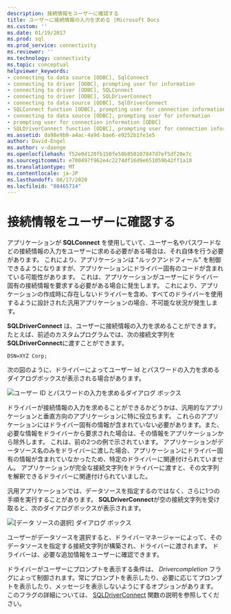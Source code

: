 ```yaml
---
description: 接続情報をユーザーに確認する
title: ユーザーに接続情報の入力を求める |Microsoft Docs
ms.custom: ''
ms.date: 01/19/2017
ms.prod: sql
ms.prod_service: connectivity
ms.reviewer: ''
ms.technology: connectivity
ms.topic: conceptual
helpviewer_keywords:
- connecting to data source [ODBC], SqlConnect
- connecting to driver [ODBC], prompting user for information
- connecting to driver [ODBC], SQLConnect
- connecting to driver [ODBC], SQLDriverConnect
- connecting to data source [ODBC], SqlDriverConnect
- SQLConnect function [ODBC], prompting user for connection information
- connecting to data source [ODBC], prompting user for information
- prompting user for connection information [ODBC]
- SQLDriverConnect function [ODBC], prompting user for connection information
ms.assetid: da98e9b9-a4ac-4a9d-bae6-e9252b1fe1e5
author: David-Engel
ms.author: v-daenge
ms.openlocfilehash: f52e0d120fb150fe58b850107847d7ef5df20e7c
ms.sourcegitcommit: e700497f962e4c2274df16d9e651059b42ff1a10
ms.translationtype: MT
ms.contentlocale: ja-JP
ms.lasthandoff: 08/17/2020
ms.locfileid: "88465714"
---
```

# <a name="prompting-the-user-for-connection-information"></a>接続情報をユーザーに確認する
アプリケーションが **SQLConnect** を使用していて、ユーザー名やパスワードなどの接続情報の入力をユーザーに求める必要がある場合は、それ自体を行う必要があります。 これにより、アプリケーションは "ルックアンドフィール" を制御できるようになりますが、アプリケーションにドライバー固有のコードが含まれている可能性があります。 これは、アプリケーションがユーザーにドライバー固有の接続情報を要求する必要がある場合に発生します。 これにより、アプリケーションの作成時に存在しないドライバーを含め、すべてのドライバーを使用するように設計された汎用アプリケーションの場合、不可能な状況が発生します。  
  
 **SQLDriverConnect** は、ユーザーに接続情報の入力を求めることができます。 たとえば、前述のカスタムプログラムでは、次の接続文字列を **SQLDriverConnect**に渡すことができます。  
  
```  
DSN=XYZ Corp;  
```  
  
 次の図のように、ドライバーによってユーザー Id とパスワードの入力を求めるダイアログボックスが表示される場合があります。  
  
 ![ユーザー ID とパスワードの入力を求めるダイアログ ボックス](../../../odbc/reference/develop-app/media/pr18.gif "pr18")  
  
 ドライバーが接続情報の入力を求めることができるかどうかは、汎用的なアプリケーションと垂直方向のアプリケーションに特に役立ちます。 これらのアプリケーションにはドライバー固有の情報が含まれていない必要があります。また、必要な情報をドライバーから要求された場合は、その情報をアプリケーションから除外します。 これは、前の2つの例で示されています。 アプリケーションがデータソース名のみをドライバーに渡した場合、アプリケーションにドライバー固有の情報が含まれていなかったため、特定のドライバーに関連付けられていません。 アプリケーションが完全な接続文字列をドライバーに渡すと、その文字列を解釈できるドライバーに関連付けられていました。  
  
 汎用アプリケーションでは、データソースを指定するのではなく、さらに1つの手順を実行することがあります。 **SQLDriverConnect**が空の接続文字列を受け取ると、次のダイアログボックスが表示されます。  
  
 ![[データ ソースの選択] ダイアログ ボックス](../../../odbc/reference/develop-app/media/ch06a.gif "CH06A")  
  
 ユーザーがデータソースを選択すると、ドライバーマネージャーによって、そのデータソースを指定する接続文字列が構築され、ドライバーに渡されます。 ドライバーは、必要な追加情報をユーザーに確認できます。  
  
 ドライバーがユーザーにプロンプトを表示する条件は、 *Drivercompletion* フラグによって制御されます。常にプロンプトを表示したり、必要に応じてプロンプトを表示したり、メッセージを表示しないようにするオプションがあります。 このフラグの詳細については、 [SQLDriverConnect](../../../odbc/reference/syntax/sqldriverconnect-function.md) 関数の説明を参照してください。
